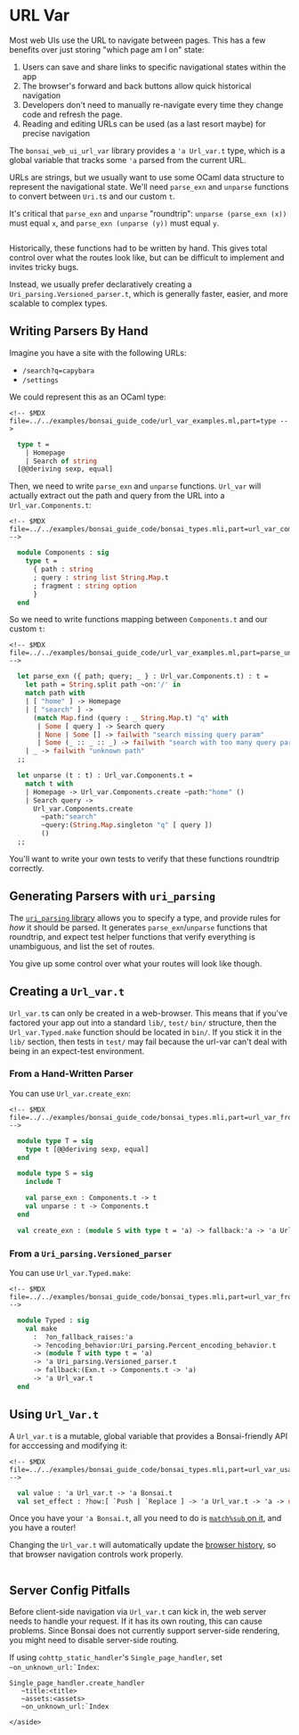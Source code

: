 # URL Var

Most web UIs use the URL to navigate between pages. This has a few
benefits over just storing "which page am I on" state:

1.  Users can save and share links to specific navigational states
    within the app
2.  The browser's forward and back buttons allow quick historical
    navigation
3.  Developers don't need to manually re-navigate every time they change
    code and refresh the page.
4.  Reading and editing URLs can be used (as a last resort maybe) for
    precise navigation

The `bonsai_web_ui_url_var` library provides a `'a Url_var.t` type,
which is a global variable that tracks some `'a` parsed from the current
URL.

URLs are strings, but we usually want to use some OCaml data structure
to represent the navigational state. We'll need `parse_exn` and
`unparse` functions to convert between `Uri.t`s and our custom `t`.

It's critical that `parse_exn` and `unparse` "roundtrip":
`unparse (parse_exn (x))` must equal `x`, and `parse_exn (unparse (y))`
must equal `y`.

```{=html}
```
Historically, these functions had to be written by hand. This gives
total control over what the routes look like, but can be difficult to
implement and invites tricky bugs.

Instead, we usually prefer declaratively creating a
`Uri_parsing.Versioned_parser.t`, which is generally faster, easier, and
more scalable to complex types.

## Writing Parsers By Hand

Imagine you have a site with the following URLs:

-   `/search?q=capybara`
-   `/settings`

We could represent this as an OCaml type:

```{=html}
<!-- $MDX file=../../examples/bonsai_guide_code/url_var_examples.ml,part=type -->
```
``` ocaml
  type t =
    | Homepage
    | Search of string
  [@@deriving sexp, equal]
```

Then, we need to write `parse_exn` and `unparse` functions. `Url_var`
will actually extract out the path and query from the URL into a
`Url_var.Components.t`:

```{=html}
<!-- $MDX file=../../examples/bonsai_guide_code/bonsai_types.mli,part=url_var_components -->
```
``` ocaml
  module Components : sig
    type t =
      { path : string
      ; query : string list String.Map.t
      ; fragment : string option
      }
  end
```

So we need to write functions mapping between `Components.t` and our
custom `t`:

```{=html}
<!-- $MDX file=../../examples/bonsai_guide_code/url_var_examples.ml,part=parse_unparse -->
```
``` ocaml
  let parse_exn ({ path; query; _ } : Url_var.Components.t) : t =
    let path = String.split path ~on:'/' in
    match path with
    | [ "home" ] -> Homepage
    | [ "search" ] ->
      (match Map.find (query : _ String.Map.t) "q" with
       | Some [ query ] -> Search query
       | None | Some [] -> failwith "search missing query param"
       | Some (_ :: _ :: _) -> failwith "search with too many query params")
    | _ -> failwith "unknown path"
  ;;

  let unparse (t : t) : Url_var.Components.t =
    match t with
    | Homepage -> Url_var.Components.create ~path:"home" ()
    | Search query ->
      Url_var.Components.create
        ~path:"search"
        ~query:(String.Map.singleton "q" [ query ])
        ()
  ;;
```

You'll want to write your own tests to verify that these functions
roundtrip correctly.

## Generating Parsers with `uri_parsing`

The [`uri_parsing` library](./uri_parsing.mdx) allows you to specify a
type, and provide rules for *how* it should be parsed. It generates
`parse_exn`/`unparse` functions that roundtrip, and expect test helper
functions that verify everything is unambiguous, and list the set of
routes.

You give up some control over what your routes will look like though.

## Creating a `Url_var.t`

`Url_var.t`s can only be created in a web-browser. This means that if
you've factored your app out into a standard `lib/`, `test/` `bin/`
structure, then the `Url_var.Typed.make` function should be located in
`bin/`. If you stick it in the `lib/` section, then tests in `test/` may
fail because the url-var can't deal with being in an expect-test
environment.

### From a Hand-Written Parser

You can use `Url_var.create_exn`:

```{=html}
<!-- $MDX file=../../examples/bonsai_guide_code/bonsai_types.mli,part=url_var_from_handwritten -->
```
``` ocaml
  module type T = sig
    type t [@@deriving sexp, equal]
  end

  module type S = sig
    include T

    val parse_exn : Components.t -> t
    val unparse : t -> Components.t
  end

  val create_exn : (module S with type t = 'a) -> fallback:'a -> 'a Url_var.t
```

### From a `Uri_parsing.Versioned_parser`

You can use `Url_var.Typed.make`:

```{=html}
<!-- $MDX file=../../examples/bonsai_guide_code/bonsai_types.mli,part=url_var_from_uri_parsing -->
```
``` ocaml
  module Typed : sig
    val make
      :  ?on_fallback_raises:'a
      -> ?encoding_behavior:Uri_parsing.Percent_encoding_behavior.t
      -> (module T with type t = 'a)
      -> 'a Uri_parsing.Versioned_parser.t
      -> fallback:(Exn.t -> Components.t -> 'a)
      -> 'a Url_var.t
  end
```

## Using `Url_Var.t`

A `Url_var.t` is a mutable, global variable that provides a
Bonsai-friendly API for acccessing and modifying it:

```{=html}
<!-- $MDX file=../../examples/bonsai_guide_code/bonsai_types.mli,part=url_var_usage_api -->
```
``` ocaml
  val value : 'a Url_var.t -> 'a Bonsai.t
  val set_effect : ?how:[ `Push | `Replace ] -> 'a Url_var.t -> 'a -> unit Effect.t
```

Once you have your `'a Bonsai.t`, all you need to do is [`match%sub` on
it](../guide/05-control_flow.mdx), and you have a router!

Changing the `Url_var.t` will automatically update the [browser
history](https://developer.mozilla.org/en-US/docs/Web/API/History_API),
so that browser navigation controls work properly.

```{=html}
```
## Server Config Pitfalls

Before client-side navigation via `Url_var.t` can kick in, the web
server needs to handle your request. If it has its own routing, this can
cause problems. Since Bonsai does not currently support server-side
rendering, you might need to disable server-side routing.

If using `cohttp_static_handler`'s `Single_page_handler`, set
`` ~on_unknown_url:`Index ``:

    Single_page_handler.create_handler
       ~title:<title>
       ~assets:<assets>
       ~on_unknown_url:`Index

```{=html}
</aside>
```
